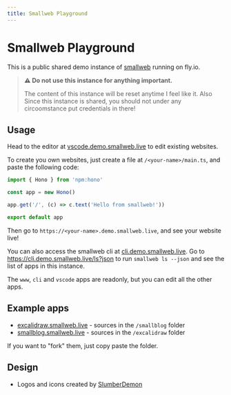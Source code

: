 ```yaml
---
title: Smallweb Playground
---
```


# Smallweb Playground

This is a public shared demo instance of [smallweb](https://smallweb.run) running on fly.io.

> **⚠️ Do not use this instance for anything important.**
>
> The content of this instance will be reset anytime I feel like it.
> Also Since this instance is shared, you should not under any circoomstance put credentials in there!

## Usage

Head to the editor at [vscode.demo.smallweb.live](https://vscode.demo.smallweb.live) to edit existing websites.

To create you own websites, just create a file at `/<your-name>/main.ts`, and paste the following code:

```ts
import { Hono } from 'npm:hono'

const app = new Hono()

app.get('/', (c) => c.text('Hello from smallweb!'))

export default app
```

Then go to `https://<your-name>.demo.smallweb.live`, and see your website live!

You can also access the smallweb cli at [cli.demo.smallweb.live](https://cli.demo.smallweb.live). Go to <https://cli.demo.smallweb.live/ls?json> to run `smallweb ls --json` and see the list of apps in this instance.

The `www`, `cli` and `vscode` apps are readonly, but you can edit all the other apps.

## Example apps

- [excalidraw.smallweb.live](https://excalidraw.demo.smallweb.live) - sources in the `/smallblog` folder
- [smallblog.smallweb.live](https://smallblog.demo.smallweb.live) - sources in the `/excalidraw` folder

If you want to "fork" them, just copy paste the folder.

## Design

- Logos and icons created by [SlumberDemon](https://new.sofa.sh)
